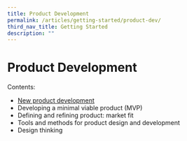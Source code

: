 ```yaml
---
title: Product Development
permalink: /articles/getting-started/product-dev/
third_nav_title: Getting Started
description: ""
---
```

# Product Development 
Contents:
* [New product development](/articles/getting-started/product-dev/new-product-development/)
* Developing a minimal viable product (MVP) 
* Defining and refining product: market fit
* Tools and methods for product design and development
* Design thinking